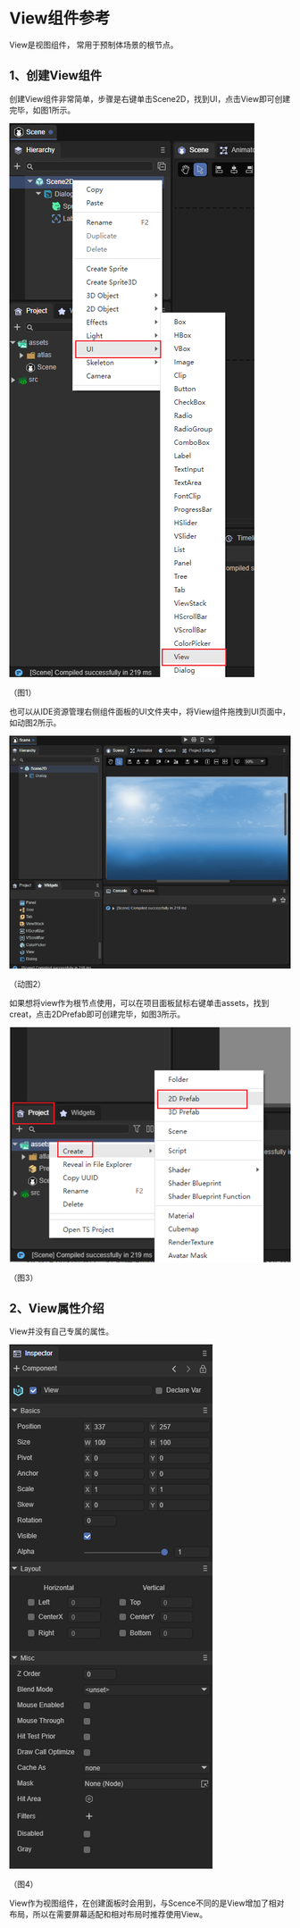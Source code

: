 # View组件参考

View是视图组件， 常用于预制体场景的根节点。



## 1、创建View组件

创建View组件非常简单，步骤是右键单击Scene2D，找到UI，点击View即可创建完毕，如图1所示。

![](img/1.png) 

（图1）

也可以从IDE资源管理右侧组件面板的UI文件夹中，将View组件拖拽到UI页面中，如动图2所示。

![](img/2.gif) 

（动图2）

如果想将view作为根节点使用，可以在项目面板鼠标右键单击assets，找到creat，点击2DPrefab即可创建完毕，如图3所示。

![](img/3.png) 

（图3）

## 2、View属性介绍

View并没有自己专属的属性。

![](img/4.png) 

（图4）

View作为视图组件，在创建面板时会用到，与Scence不同的是View增加了相对布局，所以在需要屏幕适配和相对布局时推荐使用View。

